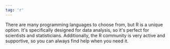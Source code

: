 ```yaml
---
tag: 'r'
---
```


There are many programming languages to choose from, but R is a unique option. It's specifically designed for data analysis, so it's perfect for scientists and statisticians. Additionally, the R community is very active and supportive, so you can always find help when you need it.
